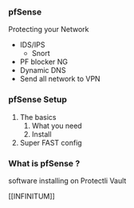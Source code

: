 ### pfSense

Protecting your Network
- IDS/IPS
	- Snort
- PF blocker NG
- Dynamic DNS
- Send all network to VPN

### pfSense Setup

1. The basics
	1. What you need
	2. Install
2. Super FAST config

### What is pfSense ?

software installing on Protectli Vault

[[INFINITUM]]